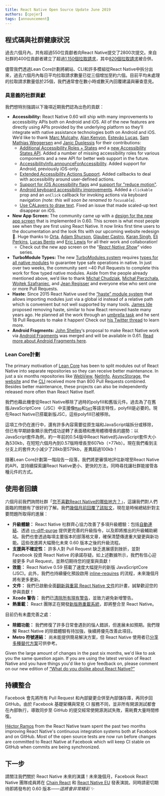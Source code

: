 ```yaml
---
title: React Native Open Source Update June 2019
authors: [cpojer]
tags: [announcement]
---
```


## 程式碼與社群健康狀況

過去六個月內，共有超過550位貢獻者向React Native提交了2800次提交。來自社群的400位貢獻者建立了超過[1,150個拉取請求](https://github.com/facebook/react-native/pulls?page=24&q=is%3Apr+closed%3A%3E2018-12-01&utf8=%E2%9C%93)，其中[820個拉取請求](https://github.com/facebook/react-native/pulls?utf8=%E2%9C%93&q=is%3Apr+closed%3A%3E2018-12-01+label%3A%22Merged%22+)被合併。

儘管我們透過Lean Core計劃將網站、CLI和許多模組從React Native中拆分出來，過去六個月內每日平均拉取請求數量已從三個增加至約六個。目前平均未處理的拉取請求數量低於25個，我們通常會在數小時或數天內回覆建議與審查意見。

### 具意義的社群貢獻

我們想特別強調以下幾項近期我們認為出色的貢獻：

- **Accessibility:** React Native 0.60 will ship with many improvements to accessibility APIs both on Android and iOS. All of the new features are directly using APIs provided by the underlying platform so they’ll integrate with native assistance technologies both on Android and iOS. We’d like to thank [Marc Mulcahy](https://github.com/marcmulcahy), [Alan Kenyon](https://github.com/facebook/react-native/pull/24746), [Estevão Lucas](https://github.com/elucaswork), [Sam Mathias Weggersen](https://github.com/sweggersen) and [Janic Duplessis](https://twitter.com/janicduplessis) for their contributions:
  - [Additional Accessibility Roles + States](https://github.com/facebook/react-native/pull/24095) and a [new Accessibility States API](https://github.com/facebook/react-native/pull/24608). Added a number of missing accessibility roles for various components and a new API for better web support in the future.
  - [AccessibilityInfo.announceForAccessibility](https://github.com/facebook/react-native/pull/24746). Added support for Android, previously iOS-only.
  - [Extended Accessibility Actions Support](https://github.com/facebook/react-native/pull/24695). Added callbacks to deal with accessibility around user-defined actions.
  - [Support for iOS Accessibility flags](https://github.com/facebook/react-native/pull/23913) and [support for "reduce motion"](https://github.com/facebook/react-native/pull/23839).
  - [Android keyboard accessibility improvements](https://github.com/facebook/react-native/pull/24359). Added a `clickable` prop and an `onClick` callback for invoking actions via keyboard navigation _(note: this will soon be renamed to `focusable`)._
  - [Use CALayers to draw text](https://github.com/facebook/react-native/pull/24387). Fixed an issue that made scaled-up text disappear on iOS.
- **New App Screen:** The community came up with a [design for the new app screen](https://github.com/react-native-community/discussions-and-proposals/issues/122) that is implemented in 0.60. This screen is what most people see when they are first using React Native. It now links first time users to the documentation and the look fits with our upcoming website redesign 🌟. Huge thanks to [Orta](https://twitter.com/orta), [Adam Shurson](https://www.linkedin.com/in/ashurson/), [Glauber Castro](https://github.com/glauberfc), [Karan Singh](https://github.com/karanpratapsingh), [Eli Perkins](https://twitter.com/_eliperkins), [Lucas Bento](https://twitter.com/lbentosilva) and [Eric Lewis](https://twitter.com/ericlewis) for all their work and collaboration!
  - Check out the new app screen on the “_[React Native Show](https://www.youtube.com/watch?v=ImlAqMZxveg)_“ video series.
- **TurboModule Types:** The new [TurboModules system](https://github.com/react-native-community/discussions-and-proposals/issues/40) requires [types for all native modules](https://github.com/facebook/react-native/issues/24875) to guarantee type safe operations in native. In just over two weeks, the community sent ~40 Pull Requests to complete this work for flow typed native modules. Aside from the people already mentioned above, we’d like to thank [Michał Chudziak](https://twitter.com/michalchudziak), [Michał Pierzchała](https://twitter.com/thymikee), [Wojtek Szafraniec](https://github.com/wojteg1337), and [Jean Regisser](https://github.com/jeanregisser) and everyone else who sent one or more Pull Requests.
- **Haste:** Since 2015 React Native used the [“haste” module system](https://github.com/reactjs/reactjs.org/commit/0629e3e2289ed54fac854472aec9a5f6c8318c98#diff-c42b758729cb89976b3a8fd51d1227fa) that allows importing modules just via a global id instead of a relative path which is convenient but not well supported by many tools. [James Ide](https://twitter.com/JI) proposed removing haste, similar to how React removed haste many years ago. He planned all the work through an [umbrella task](https://github.com/facebook/react-native/issues/24316) and he sent 18 Pull Requests to make it happen! Check out [his Twitter thread](https://twitter.com/JI/status/1136369775083319296) to learn more.
- **Android Fragments:** [John Shelley](https://github.com/jpshelley)‘s proposal to make React Native work via [Android Fragments](https://github.com/facebook/react-native/pull/12199) was merged and will be available in 0.61. [Read more about Android Fragments here](https://developer.android.com/guide/components/fragments).

### Lean Core計劃

The primary motivation of [Lean Core](https://github.com/react-native-community/discussions-and-proposals/issues/6) has been to split modules out of React Native into separate repositories so they can receive better maintenance. In just a six months repositories like [WebView](https://github.com/react-native-community/react-native-webview), [NetInfo](https://github.com/react-native-community/react-native-netinfo), [AsyncStorage](https://github.com/react-native-community/react-native-async-storage), the [website](https://github.com/facebook/react-native-website) and the [CLI](https://github.com/react-native-community/cli) received more than 800 Pull Requests combined. Besides better maintenance, these projects can also be independently released more often than React Native itself.

我們也藉此機會從React Native移除了過時的polyfill和舊版元件。過去為了在舊版JavaScriptCore（JSC）中支援像[`Map`](https://developer.mozilla.org/en-US/docs/Web/JavaScript/Reference/Global_Objects/Map)和[`Set`](https://developer.mozilla.org/en-US/docs/Web/JavaScript/Reference/Global_Objects/Set)等語言特性，polyfill是必要的。現在React Native已搭載新版JSC，這些polyfill已被移除。

這項工作仍在進行中，還有許多內容需要從原生端和JavaScript端拆分或移除，但已有早期跡象顯示我們成功逆轉了表面積和應用體積增長的趨勢：以JavaScript套件為例，約一年前的0.54版中React Native的JavaScript套件大小為530kb，在短短六個月內到0.57版時增長至607kb（+77kb）。現在我們看到主分支上的套件大小減少了28kb至579kb，差異超過100kb！

隨著Lean Core計劃第一階段告一段落，我們將更審慎地評估新增至React Native的API，並持續探索讓React Native更小、更快的方法，同時尋找讓社群能接管各種元件的方式。

## 使用者回饋

六個月前我們詢問社群「[您不喜歡React Native的哪些地方？](https://github.com/react-native-community/discussions-and-proposals/issues/64)」，這讓我們對人們面臨的問題有了很好的了解。我們[幾個月前回覆了該貼文](https://github.com/react-native-community/discussions-and-proposals/issues/104)，現在是時候總結針對主要問題所取得的進展：

- **升級體驗：** React Native 社群齊心協力改善了多項升級體驗：包括[自動連結](https://github.com/react-native-community/cli/blob/master/docs/autolinking.md)、透過 [rn-diff-purge](https://github.com/react-native-community/rn-diff-purge) 提供更完善的升級指令，以及即將推出的升級輔助網站。我們也會透過每項主要版本的部落格文章，確保清楚傳達重大變更與新功能。這些改進將大幅簡化未來 0.60 版本之後的升級流程。
- **支援與不確定性：** 許多人對 Pull Request 缺乏進展感到挫折，並對 Facebook 投資 React Native 的承諾存疑。如上述數據所示，我們有信心迎接更多 Pull Request，並熱切期待您的提案與貢獻！
- **效能：** React Native 0.59 搭載了速度大幅提升的新版 JavaScriptCore (JSC)。此外，我們也持續優化預設啟用 [inline-requires](/docs/performance#ram-bundles-inline-requires) 的流程，未來幾個月將有更多更新。
- **文件：** 我們已啟動全面[翻新與重寫 React Native 文件](https://github.com/facebook/react-native-website/issues/929)的計畫，誠摯歡迎您的參與貢獻！
- **Xcode 警告：** 我們已[清除所有現有警告](https://github.com/facebook/react-native/issues/22609)，並致力避免新增警告。
- **熱重載：** React 團隊正在開發[新版熱重載系統](https://twitter.com/dan_abramov/status/1126948870137753605)，即將整合至 React Native。

目前仍有未盡完善之處：

- **除錯功能：** 我們修復了許多日常會遇到的惱人錯誤，但進展未如預期。我們理解 React Native 的除錯體驗有待加強，後續將優先改善此項目。
- **Metro 符號連結：** 尚未能提供簡易解決方案，但 React Native 使用者已[分享多種替代方案](https://github.com/facebook/metro/issues/1)可供參考。

Given the large amount of changes in the past six months, we'd like to ask you the same question again. If you are using the latest version of React Native and you have things you'd like to give feedback on, please comment on our new edition of [“What do you dislike about React Native?”](https://github.com/react-native-community/discussions-and-proposals/issues/134)

## 持續整合

Facebook 會先將所有 Pull Request 和內部變更合併至內部儲存庫，再同步回 GitHub。由於 Facebook 基礎架構與常見 CI 服務不同，並非所有開源測試都會在內部執行，導致同步至 GitHub 的提交經常使開源測試失敗，需耗費大量時間修復。

[Héctor Ramos](https://twitter.com/hectorramos) from the React Native team spent the past two months improving React Native's continuous integration systems both at Facebook and on GitHub. Most of the open source tests are now run before changes are committed to React Native at Facebook which will keep CI stable on GitHub when commits are being synchronized.

## 下一步

請關注我們關於 React Native 未來的演講！未來幾個月，Facebook React Native 團隊成員將在 [Chain React](https://infinite.red/ChainReactConf) 和 [React Native EU](https://react-native.eu/) 發表演說。同時請密切期待即將發布的 0.60 版本——_這將會非常精彩_ ✨